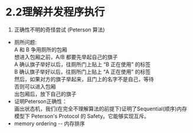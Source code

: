# 2.2理解并发程序执行
1. 正确性不明的奇怪尝试 (Peterson 算法)  
- 厕所问题:  
    A 和 B 争用厕所的包厢  
    想进入包厢之前，A/B 都要先举起自己的旗子  
    A 确认旗子举好以后，往厕所门上贴上 “B 正在使用” 的标签  
    B 确认旗子举好以后，往厕所门上贴上 “A 正在使用” 的标签  
    然后，如果对方的旗子举起来，且门上的名字不是自己，等待  
    否则可以进入包厢  
    出包厢后，放下自己的旗子  
- 证明Peterson正确性：  
    画出状态机，我们(在完全不理解算法的前提下)证明了Sequential(顺序)内存  
    模型下 Peterson's Protocol 的 Safety。它能够实现互斥。  
- memory ordering -- 内存排序   
  
